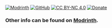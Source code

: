 <a href="https://modrinth.com/modpack/blacksmith/"><img src="https://img.shields.io/badge/modrinth-project-1bd96a?style=flat&logo=modrinth&logoColor=1bd96a&labelColor=16181c" alt="Modrinth"></a>
<a href="https://github.com/tunderwood89/blacksmith/"><img src="https://img.shields.io/badge/github-repo-white?style=flat&logo=github&logoColor=white&labelColor=0d1117" alt="GitHub"></a>
<a href="https://creativecommons.org/licenses/by-nc/4.0/"><img src="https://img.shields.io/badge/license-CC_BY--NC_4.0-black?logo=creativecommons&logoColor=black&labelColor=white" alt="CC BY-NC 4.0"></a>
<a href="https://ko-fi.com/tunderwood89"><img src="https://img.shields.io/badge/ko--fi-donate-%23ff5d5a?style=flat&logo=kofi&labelColor=white" alt="Donate"></a>

<h3>Other info can be found on <a href="https://modrinth.com/modpack/blacksmith/">Modrinth</a>.</h3>
